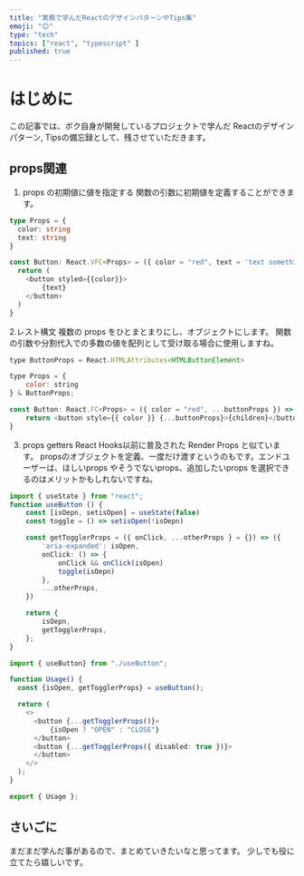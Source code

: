 ```yaml
---
title: "実務で学んだReactのデザインパターンやTips集"
emoji: "😊"
type: "tech"
topics: ["react", "typescript" ]
published: true
---
```


# はじめに
この記事では、ボク自身が開発しているプロジェクトで学んだ Reactのデザインパターン, Tipsの備忘録として、残させていただきます。

## props関連
1. props の初期値に値を指定する
関数の引数に初期値を定義することができます。
```typescript
type Props = {
  color: string
  text: string
}

const Button: React.VFC<Props> = ({ color = "red", text = 'text something here' }) => {
  return (
    <button styled={{color}}>
        {text}
    </button>
  )
}
```
2.レスト構文
複数の props をひとまとまりにし、オブジェクトにします。
関数の引数や分割代入での多数の値を配列として受け取る場合に使用しますね。

```javascript
type ButtonProps = React.HTMLAttributes<HTMLButtonElement>

type Props = {
    color: string
} & ButtonProps;

const Button: React.FC<Props> = ({ color = "red", ...buttonProps }) => {
    return <button style={{ color }} {...buttonProps}>{children}</button>
}
```
3. props getters 
React Hooks以前に普及された Render Props と似ています。
propsのオブジェクトを定義、一度だけ渡すというのもです。エンドユーザーは、ほしいprops やそうでないprops、追加したいprops を選択できるのはメリットかもしれないですね。

```typescript
import { useState } from "react";
function useButton () {
    const [isOepn, setisOpen] = useState(false)
    const toggle = () => setisOpen(!isOepn)

    const getTogglerProps = ({ onClick, ...otherProps } = {}) => ({
        'aria-expanded': isOpen,
        onClick: () => {
            onClick && onClick(isOpen)
            toggle(isOepn)
        },
        ...otherProps,
    })

    return {
        isOepn,
        getTogglerProps,
    };
}
```

```typescript
import { useButton} from "./useButton";

function Usage() {
  const {isOpen, getTogglerProps} = useButton();

  return (
    <>
      <button {...getTogglerProps()}>
          {isOpen ? "OPEN" : "CLOSE"}
      </button>
      <button {...getTogglerProps({ disabled: true })}>
      </button>
    </>
  );
}

export { Usage };
```

## さいごに
まだまだ学んだ事があるので、まとめていきたいなと思ってます。
少しでも役に立てたら嬉しいです。